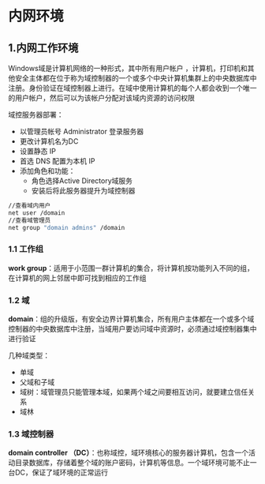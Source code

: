 # 内网环境



## 1.内网工作环境

Windows域是计算机网络的一种形式，其中所有用户帐户 ，计算机，打印机和其他安全主体都在位于称为域控制器的一个或多个中央计算机集群上的中央数据库中注册。身份验证在域控制器上进行。在域中使用计算机的每个人都会收到一个唯一的用户帐户，然后可以为该帐户分配对该域内资源的访问权限

域控服务器部署：

- 以管理员帐号 Administrator 登录服务器
- 更改计算机名为DC
- 设置静态 IP
- 首选 DNS 配置为本机 IP
- 添加角色和功能：
  - 角色选择Active Directory域服务
  - 安装后将此服务器提升为域控制器

```bash
//查看域内用户
net user /domain
//查看域管理员
net group "domain admins" /domain
```

### 1.1 工作组

**work group**：适用于小范围一群计算机的集合，将计算机按功能列入不同的组，在计算机的网上邻居中即可找到相应的工作组

### 1.2 域

**domain**：组的升级版，有安全边界计算机集合，所有用户主体都在一个或多个域控制器的中央数据库中注册，当域用户要访问域中资源时，必须通过域控制器集中进行验证

几种域类型：

* 单域
* 父域和子域
* 域树：域管理员只能管理本域，如果两个域之间要相互访问，就要建立信任关系
* 域林

### 1.3 域控制器

**domain controller （DC）**：也称域控，域环境核心的服务器计算机，包含一个活动目录数据库，存储着整个域的账户密码，计算机等信息。一个域环境可能不止一台DC，保证了域环境的正常运行